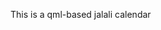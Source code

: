 This is a qml-based jalali calendar 


<a href="http://pixady.com/image/0lrn/"><img src="http://img.pixady.com/2017/11/930475_persiancalendarqt_460x686.png" alt="" /></a>

